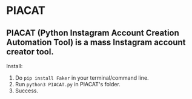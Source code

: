 # PIACAT
## PIACAT (Python Instagram Account Creation Automation Tool) is a mass Instagram account creator tool.

Install:
1. Do `pip install Faker` in your terminal/command line.
2. Run `python3 PIACAT.py` in PIACAT's folder.
3. Success.